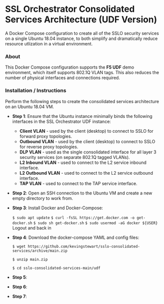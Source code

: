 # SSL Orchestrator Consolidated Services Architecture (UDF Version)
A Docker Compose configuration to create all of the SSLO security services on a single Ubuntu 18.04 instance, to both simplify and dramatically reduce resource utlization in a virtual environment.

### About
This Docker Compose configuration supports the **F5 UDF** demo environment, which itself supports 802.1Q VLAN tags. This also reduces the number of physical interfaces and connections required.

### Installation / Instructions
Perform the following steps to create the consolidated services architecture on an Ubuntu 18.04 VM. 

- **Step 1**: Ensure that the Ubuntu instance minimally binds the following interfaces in the SSL Orchestrator UDF instance:
  
  - **Client VLAN** - used by the client (desktop) to connect to SSLO for forward proxy topologies.
  - **Outbound VLAN** - used by the client (desktop) to connect to SSLO for reverse proxy topologies.
  - **DLP VLAN** - used as the single consolidated interface for all layer 3 security services (on separate 802.1Q tagged VLANs).
  - **L2 Inbound VLAN** - used to connect to the L2 service inbound interface.
  - **L2 Outbound VLAN** - used to connect to the L2 service outbound interface.
  - **TAP VLAN** - used to connect to the TAP service interface.

- **Step 2**: Open an SSH connection to the Ubuntu VM and create a new empty directory to work from.

- **Step 3**: Install Docker and Docker-Compose:

  `$ sudo apt update`
  `$ curl -fsSL https://get.docker.com -o get-docker.sh`
  `$ sudo sh get-docker.sh`
  `$ sudo usermod -aG docker ${USER}`
  Logout and back in

- **Step 4**: Download the docker-compose YAML and config files:

  `$ wget https://github.com/kevingstewart/sslo-consolidated-services/archive/main.zip`

  `$ unzip main.zip`

  `$ cd sslo-consolidated-services-main/udf`

- **Step 5**: 

- **Step 6**: 

- **Step 7**: 


